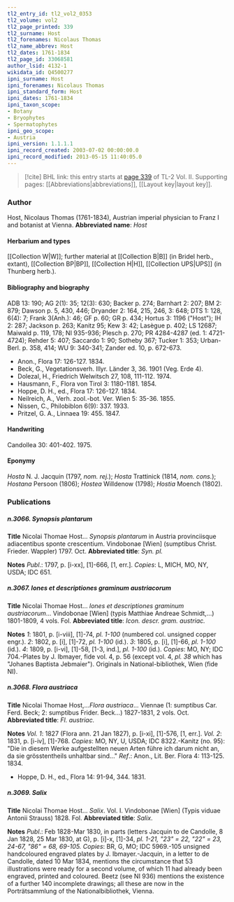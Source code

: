 ```yaml
---
tl2_entry_id: tl2_vol2_0353
tl2_volume: vol2
tl2_page_printed: 339
tl2_surname: Host
tl2_forenames: Nicolaus Thomas
tl2_name_abbrev: Host
tl2_dates: 1761-1834
tl2_page_id: 33068581
author_lsid: 4132-1
wikidata_id: Q4500277
ipni_surname: Host
ipni_forenames: Nicolaus Thomas
ipni_standard_form: Host
ipni_dates: 1761-1834
ipni_taxon_scope: 
- Botany
- Bryophytes
- Spermatophytes
ipni_geo_scope: 
- Austria
ipni_version: 1.1.1.1
ipni_record_created: 2003-07-02 00:00:00.0
ipni_record_modified: 2013-05-15 11:40:05.0
---
```



> [!cite] BHL link: this entry starts at [page 339](https://www.biodiversitylibrary.org/page/33068581) of TL-2 Vol. II.
> Supporting pages: [[Abbreviations|abbreviations]], [[Layout key|layout key]].

### Author

Host, Nicolaus Thomas (1761-1834), Austrian imperial physician to Franz I and botanist at Vienna. 
**Abbreviated name**: *Host*

#### Herbarium and types

[[Collection W|W]]; further material at [[Collection B|B]] (in Bridel herb., extant), [[Collection BP|BP]], [[Collection H|H]], [[Collection UPS|UPS]] (in Thunberg herb.).

#### Bibliography and biography

ADB 13: 190; AG 2(1): 35; 12(3): 630; Backer p. 274; Barnhart 2: 207; BM 2: 879; Dawson p. 5, 430, 446; Dryander 2: 164, 215, 246, 3: 648; DTS 1: 128, 6(4): 7; Frank 3(Anh.): 46; GF p. 60; GR p. 434; Hortus 3: 1196 ("Host"); IH 2: 287; Jackson p. 263; Kanitz 95; Kew 3: 42; Lasègue p. 402; LS 12687; Maiwald p. 119, 178; NI 935-936; Plesch p. 270; PR 4284-4287 (ed. 1: 4721-4724); Rehder 5: 407; Saccardo 1: 90; Sotheby 367; Tucker 1: 353; Urban-Berl. p. 358, 414; WU 9: 340-341; Zander ed. 10, p. 672-673.
- Anon., Flora 17: 126-127. 1834.
- Beck, G., Vegetationsverh. lllyr. Länder 3, 36. 1901 (Veg. Erde 4).
- Dolezal, H., Friedrich Welwitsch 27, 108, 111-112. 1974.
- Hausmann, F., Flora von Tirol 3: 1180-1181. 1854.
- Hoppe, D. H., ed., Flora 17: 126-127. 1834.
- Neilreich, A., Verh. zool.-bot. Ver. Wien 5: 35-36. 1855.
- Nissen, C., Philobiblon 6(9): 337. 1933.
- Pritzel, G. A., Linnaea 19: 455. 1847.

#### Handwriting

Candollea 30: 401-402. 1975.

#### Eponymy

*Hosta* N. J. Jacquin (1797, *nom. rej.*); *Hosta* Trattinick (1814, *nom. cons.*); *Hostana* Persoon (1806); *Hostea* Willdenow (1798); *Hostia* Moench (1802).

### Publications

##### n.3066. Synopsis plantarum

**Title**
Nicolai Thomae Host... *Synopsis plantarum* in Austria provinciisque adiacentibus sponte crescentium. Vindobonae \[Wien\] (sumptibus Christ. Frieder. Wappler) 1797. Oct.
**Abbreviated title**: *Syn. pl.*

**Notes**
*Publ*.: 1797, p. \[i-xx\], \[1\]-666, \[1, err.\]. *Copies*: L, MICH, MO, NY, USDA; IDC 651.

##### n.3067. lones et descriptiones graminum austriacorum

**Title**
Nicolai Thomae Host... *lones et descriptiones graminum austriacorum*... Vindobonae \[Wien\] (typis Matthiae Andreae Schmidt,...) 1801-1809, 4 vols. Fol.
**Abbreviated title**: *Icon. descr. gram. austriac.*

**Notes**
*1*: 1801, p. \[i-viii\], \[1\]-74, *pl. 1-100* (numbered col. unsigned copper engr.).
*2*: 1802, p. \[i\], \[1\]-72, *pl. 1-100* (id.).
*3*: 1805, p. \[i\], \[1\]-66, *pl. 1-100* (id.).
*4*: 1809, p. \[i-vi\], \[1\]-58, \[1-3, ind.\], *pl. 1-100* (id.).
*Copies*: MO, NY; IDC 704.-Plates by J. Ibmayer, fide vol. 4, p. 56 (except vol. 4, *pl. 38* which has "Johanes Baptista Jebmaier"). Originals in National-bibliothek, Wien (fide NI).

##### n.3068. Flora austriaca

**Title**
Nicolai Thomae Host,...*Flora austriaca*... Viennae (1: sumptibus Car. Ferd. Beck; 2: sumptibus Frider. Beck...) 1827-1831, 2 vols. Oct.
**Abbreviated title**: *Fl. austriac.*

**Notes**
*Vol. 1*: 1827 (Flora ann. 21 Jan 1827), p. \[i-xi\], \[1\]-576, \[1, err.\].
*Vol. 2*: 1831, p. \[i-iv\], \[1\]-768.
*Copies*: MO, NY, U, USDA; IDC 8322.-Kanitz (no. 95): "Die in diesem Werke aufgestellten neuen Arten führe ich darum nicht an, da sie grösstentheils unhaltbar sind..."
*Ref*.: Anon., Lit. Ber. Flora 4: 113-125. 1834.
- Hoppe, D. H., ed., Flora 14: 91-94, 344. 1831.

##### n.3069. Salix

**Title**
Nicolai Thomae Host... *Salix*. Vol. I. Vindobonae \[Wien\] (Typis viduae Antonii Strauss) 1828. Fol.
**Abbreviated title**: *Salix*.

**Notes**
*Publ*.: Feb 1828-Mar 1830, in parts (letters Jacquin to de Candolle, 8 Jan 1828, 25 Mar 1830, at G), p. \[i\]-x, \[1\]-34, *pl. 1-21, "23" = 22, "22" = 23, 24-67, "86" = 68, 69-105. Copies*: BR, G, MO; IDC 5969.-105 unsigned handcoloured engraved plates by J. Ibmayer.-Jacquin, in a letter to de Candolle, dated 10 Mar 1834, mentions the circumstance that 53 illustrations were ready for a second volume, of which 11 had already been engraved, printed and coloured. Beetz (see NI 936) mentions the existence of a further 140 incomplete drawings; all these are now in the Porträtsammlung of the Nationalbibliothek, Vienna.

